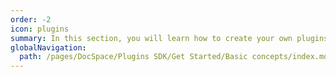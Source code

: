 ```yaml
---
order: -2
icon: plugins
summary: In this section, you will learn how to create your own plugins and add them to the DocSpace portal.
globalNavigation:
  path: /pages/DocSpace/Plugins SDK/Get Started/Basic concepts/index.md
---
```

